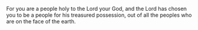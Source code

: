 For you are a people holy to the Lord your God, and the Lord has chosen you to be a people for his treasured possession, out of all the peoples who are on the face of the earth.
